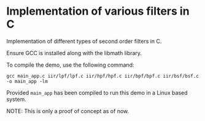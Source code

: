 # Implementation of various filters in C

Implementation of different types of second order filters in C.

Ensure GCC is installed along with the libmath library.

To compile the demo, use the following command:

```gcc main_app.c iir/lpf/lpf.c iir/hpf/hpf.c iir/bpf/bpf.c iir/bsf/bsf.c -o main_app -lm```

Provided ```main_app``` has been compiled to run this demo in a Linux based system.

NOTE: This is only a proof of concept as of now.
